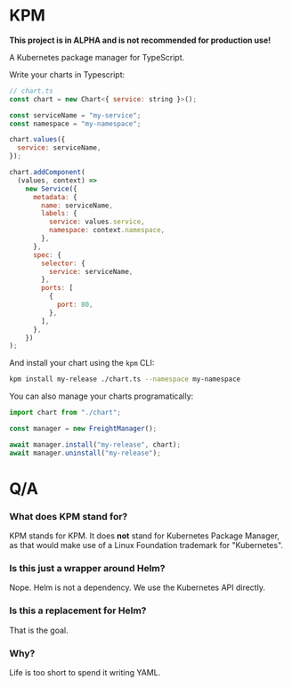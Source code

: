 # KPM

**This project is in ALPHA and is not recommended for production use!**

A Kubernetes package manager for TypeScript.

Write your charts in Typescript:

```javascript
// chart.ts
const chart = new Chart<{ service: string }>();

const serviceName = "my-service";
const namespace = "my-namespace";

chart.values({
  service: serviceName,
});

chart.addComponent(
  (values, context) =>
    new Service({
      metadata: {
        name: serviceName,
        labels: {
          service: values.service,
          namespace: context.namespace,
        },
      },
      spec: {
        selector: {
          service: serviceName,
        },
        ports: [
          {
            port: 80,
          },
        ],
      },
    })
);
```

And install your chart using the `kpm` CLI:

```bash
kpm install my-release ./chart.ts --namespace my-namespace
```

You can also manage your charts programatically:

```javascript
import chart from "./chart";

const manager = new FreightManager();

await manager.install("my-release", chart);
await manager.uninstall("my-release");
```

# Q/A

### What does KPM stand for?

KPM stands for KPM. It does **not** stand for Kubernetes Package Manager, as that would make use of a Linux Foundation trademark for "Kubernetes".

### Is this just a wrapper around Helm?

Nope. Helm is not a dependency. We use the Kubernetes API directly.

### Is this a replacement for Helm?

That is the goal.

### Why?

Life is too short to spend it writing YAML.
